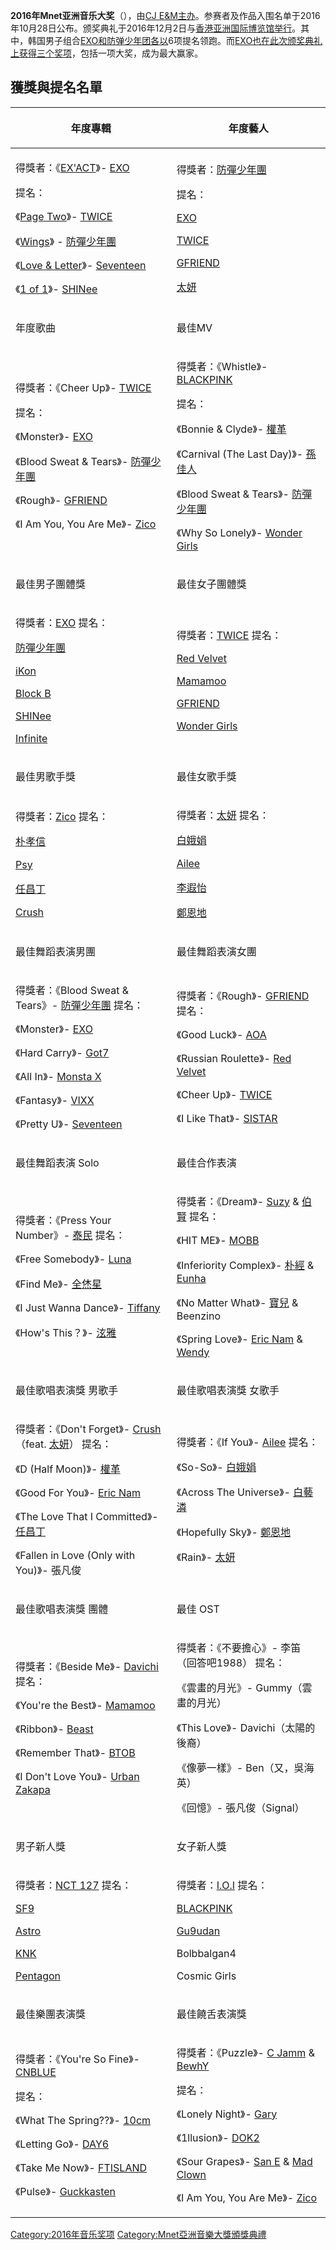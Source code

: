 **2016年Mnet亚洲音乐大奖**（），由[CJ
E\&M主办](../Page/CJ集团.md "wikilink")。参赛者及作品入围名单于2016年10月28日公布。颁奖典礼于2016年12月2日与[香港](../Page/香港.md "wikilink")[亚洲国际博览馆举行](https://zh.wikipedia.org/wiki/亚洲国际博览馆 "wikilink")。其中，韩国男子组合[EXO和](../Page/EXO.md "wikilink")[防弹少年团各以](https://zh.wikipedia.org/wiki/防弹少年团 "wikilink")6项提名领跑。而[EXO也在此次颁奖典礼上获得三个奖项](../Page/EXO.md "wikilink")，包括一项大奖，成为最大赢家。

## 獲獎與提名名單

<table>
<thead>
<tr class="header">
<th><p>年度專輯</p></th>
<th><p>年度藝人</p></th>
</tr>
</thead>
<tbody>
<tr class="odd">
<td><p>得獎者：《<a href="../Page/EX&#39;ACT.md" title="wikilink">EX'ACT</a>》- <a href="../Page/EXO.md" title="wikilink">EXO</a></p>
<p>提名：</p>
<p>《<a href="https://zh.wikipedia.org/wiki/Page_Two_(TWICE迷你專輯)" title="wikilink">Page Two</a>》- <a href="https://zh.wikipedia.org/wiki/TWICE" title="wikilink">TWICE</a></p>
<p>《<a href="https://zh.wikipedia.org/wiki/WINGS_(防彈少年團專輯)" title="wikilink">Wings</a>》 - <a href="../Page/防彈少年團.md" title="wikilink">防彈少年團</a></p>
<p>《<a href="../Page/Love_&amp;_Letter.md" title="wikilink">Love &amp; Letter</a>》- <a href="../Page/Seventeen_(組合).md" title="wikilink">Seventeen</a></p>
<p>《<a href="../Page/1_of_1.md" title="wikilink">1 of 1</a>》- <a href="../Page/SHINee.md" title="wikilink">SHINee</a></p></td>
<td><p>得獎者：<a href="../Page/防彈少年團.md" title="wikilink">防彈少年團</a></p>
<p>提名：</p>
<p><a href="../Page/EXO.md" title="wikilink">EXO</a></p>
<p><a href="https://zh.wikipedia.org/wiki/TWICE" title="wikilink">TWICE</a></p>
<p><a href="../Page/GFRIEND.md" title="wikilink">GFRIEND</a></p>
<p><a href="../Page/太妍.md" title="wikilink">太妍</a></p></td>
</tr>
<tr class="even">
<td><p>年度歌曲</p></td>
<td><p>最佳MV</p></td>
</tr>
<tr class="odd">
<td><p>得獎者：《Cheer Up》- <a href="https://zh.wikipedia.org/wiki/TWICE" title="wikilink">TWICE</a></p>
<p>提名：</p>
<p>《Monster》- <a href="../Page/EXO.md" title="wikilink">EXO</a></p>
<p>《Blood Sweat &amp; Tears》- <a href="../Page/防彈少年團.md" title="wikilink">防彈少年團</a></p>
<p>《Rough》- <a href="../Page/GFRIEND.md" title="wikilink">GFRIEND</a></p>
<p>《I Am You, You Are Me》- <a href="https://zh.wikipedia.org/wiki/Zico_(歌手)" title="wikilink">Zico</a></p></td>
<td><p>得獎者：《Whistle》- <a href="../Page/BLACKPINK.md" title="wikilink">BLACKPINK</a></p>
<p>提名：</p>
<p>《Bonnie &amp; Clyde》- <a href="https://zh.wikipedia.org/wiki/权革" title="wikilink">權革</a></p>
<p>《Carnival (The Last Day)》- <a href="../Page/孙佳人.md" title="wikilink">孫佳人</a></p>
<p>《Blood Sweat &amp; Tears》- <a href="../Page/防彈少年團.md" title="wikilink">防彈少年團</a></p>
<p>《Why So Lonely》- <a href="../Page/Wonder_Girls.md" title="wikilink">Wonder Girls</a></p></td>
</tr>
<tr class="even">
<td><p>最佳男子團體獎</p></td>
<td><p>最佳女子團體獎</p></td>
</tr>
<tr class="odd">
<td><p>得獎者：<a href="../Page/EXO.md" title="wikilink">EXO</a> 提名：</p>
<p><a href="../Page/防彈少年團.md" title="wikilink">防彈少年團</a></p>
<p><a href="../Page/IKON.md" title="wikilink">iKon</a></p>
<p><a href="../Page/Block_B.md" title="wikilink">Block B</a></p>
<p><a href="../Page/SHINee.md" title="wikilink">SHINee</a></p>
<p><a href="../Page/INFINITE.md" title="wikilink">Infinite</a></p></td>
<td><p>得獎者：<a href="https://zh.wikipedia.org/wiki/TWICE" title="wikilink">TWICE</a> 提名：</p>
<p><a href="../Page/Red_Velvet.md" title="wikilink">Red Velvet</a></p>
<p><a href="../Page/Mamamoo.md" title="wikilink">Mamamoo</a></p>
<p><a href="../Page/GFRIEND.md" title="wikilink">GFRIEND</a></p>
<p><a href="../Page/Wonder_Girls.md" title="wikilink">Wonder Girls</a></p></td>
</tr>
<tr class="even">
<td><p>最佳男歌手獎</p></td>
<td><p>最佳女歌手獎</p></td>
</tr>
<tr class="odd">
<td><p>得獎者：<a href="https://zh.wikipedia.org/wiki/Zico_(歌手)" title="wikilink">Zico</a> 提名：</p>
<p><a href="../Page/朴孝信.md" title="wikilink">朴孝信</a></p>
<p><a href="../Page/PSY.md" title="wikilink">Psy</a></p>
<p><a href="../Page/任昌丁.md" title="wikilink">任昌丁</a></p>
<p><a href="../Page/Crush_(歌手).md" title="wikilink">Crush</a></p></td>
<td><p>得獎者：<a href="../Page/太妍.md" title="wikilink">太妍</a> 提名：</p>
<p><a href="../Page/白娥娟.md" title="wikilink">白娥娟</a></p>
<p><a href="../Page/李艺真.md" title="wikilink">Ailee</a></p>
<p><a href="../Page/李遐怡.md" title="wikilink">李遐怡</a></p>
<p><a href="../Page/鄭恩地.md" title="wikilink">鄭恩地</a></p></td>
</tr>
<tr class="even">
<td><p>最佳舞蹈表演男團</p></td>
<td><p>最佳舞蹈表演女團</p></td>
</tr>
<tr class="odd">
<td><p>得獎者：《Blood Sweat &amp; Tears》- <a href="../Page/防彈少年團.md" title="wikilink">防彈少年團</a> 提名：</p>
<p>《Monster》- <a href="../Page/EXO.md" title="wikilink">EXO</a></p>
<p>《Hard Carry》- <a href="../Page/GOT7.md" title="wikilink">Got7</a></p>
<p>《All In》- <a href="https://zh.wikipedia.org/wiki/MONSTA_X" title="wikilink">Monsta X</a></p>
<p>《Fantasy》- <a href="../Page/VIXX.md" title="wikilink">VIXX</a></p>
<p>《Pretty U》- <a href="../Page/Seventeen_(組合).md" title="wikilink">Seventeen</a></p></td>
<td><p>得獎者：《Rough》- <a href="../Page/GFRIEND.md" title="wikilink">GFRIEND</a> 提名：</p>
<p>《Good Luck》- <a href="../Page/AOA.md" title="wikilink">AOA</a></p>
<p>《Russian Roulette》- <a href="../Page/Red_Velvet.md" title="wikilink">Red Velvet</a></p>
<p>《Cheer Up》- <a href="https://zh.wikipedia.org/wiki/TWICE" title="wikilink">TWICE</a></p>
<p>《I Like That》- <a href="../Page/SISTAR.md" title="wikilink">SISTAR</a></p></td>
</tr>
<tr class="even">
<td><p>最佳舞蹈表演 Solo</p></td>
<td><p>最佳合作表演</p></td>
</tr>
<tr class="odd">
<td><p>得獎者：《Press Your Number》- <a href="../Page/泰民.md" title="wikilink">泰民</a> 提名：</p>
<p>《Free Somebody》- <a href="../Page/朴善英.md" title="wikilink">Luna</a></p>
<p>《Find Me》- <a href="../Page/全烋星.md" title="wikilink">全烋星</a></p>
<p>《I Just Wanna Dance》- <a href="../Page/Tiffany_(少女時代).md" title="wikilink">Tiffany</a></p>
<p>《How's This？》- <a href="../Page/金泫雅.md" title="wikilink">泫雅</a></p></td>
<td><p>得獎者：《Dream》- <a href="../Page/秀智.md" title="wikilink">Suzy</a> &amp; <a href="../Page/伯賢.md" title="wikilink">伯賢</a> 提名：</p>
<p>《HIT ME》- <a href="../Page/MOBB.md" title="wikilink">MOBB</a></p>
<p>《Inferiority Complex》- <a href="../Page/朴經.md" title="wikilink">朴經</a> &amp; <a href="../Page/Eunha.md" title="wikilink">Eunha</a></p>
<p>《No Matter What》- <a href="../Page/寶兒.md" title="wikilink">寶兒</a> &amp; Beenzino</p>
<p>《Spring Love》- <a href="../Page/Eric_Nam.md" title="wikilink">Eric Nam</a> &amp; <a href="../Page/Wendy_(Red_Velvet).md" title="wikilink">Wendy</a></p></td>
</tr>
<tr class="even">
<td><p>最佳歌唱表演獎 男歌手</p></td>
<td><p>最佳歌唱表演獎 女歌手</p></td>
</tr>
<tr class="odd">
<td><p>得獎者：《Don't Forget》- <a href="../Page/Crush_(歌手).md" title="wikilink">Crush</a>（feat. <a href="../Page/太妍.md" title="wikilink">太妍</a>） 提名：</p>
<p>《D (Half Moon)》- <a href="https://zh.wikipedia.org/wiki/权革" title="wikilink">權革</a></p>
<p>《Good For You》- <a href="../Page/Eric_Nam.md" title="wikilink">Eric Nam</a></p>
<p>《The Love That I Committed》- <a href="../Page/任昌丁.md" title="wikilink">任昌丁</a></p>
<p>《Fallen in Love (Only with You)》- 張凡俊</p></td>
<td><p>得獎者：《If You》- <a href="../Page/李艺真.md" title="wikilink">Ailee</a> 提名：</p>
<p>《So-So》- <a href="../Page/白娥娟.md" title="wikilink">白娥娟</a></p>
<p>《Across The Universe》- <a href="../Page/白艺潾.md" title="wikilink">白藝潾</a></p>
<p>《Hopefully Sky》- <a href="../Page/鄭恩地.md" title="wikilink">鄭恩地</a></p>
<p>《Rain》- <a href="../Page/太妍.md" title="wikilink">太妍</a></p></td>
</tr>
<tr class="even">
<td><p>最佳歌唱表演獎 團體</p></td>
<td><p>最佳 OST</p></td>
</tr>
<tr class="odd">
<td><p>得獎者：《Beside Me》- <a href="../Page/Davichi.md" title="wikilink">Davichi</a> 提名：</p>
<p>《You're the Best》- <a href="../Page/Mamamoo.md" title="wikilink">Mamamoo</a></p>
<p>《Ribbon》- <a href="../Page/Highlight_(韓國組合).md" title="wikilink">Beast</a></p>
<p>《Remember That》- <a href="../Page/BTOB.md" title="wikilink">BTOB</a></p>
<p>《I Don't Love You》- <a href="../Page/城市札卡巴.md" title="wikilink">Urban Zakapa</a></p></td>
<td><p>得獎者：《不要擔心》- 李笛（回答吧1988） 提名：</p>
<p>《雲畫的月光》- Gummy（雲畫的月光）</p>
<p>《This Love》- Davichi（太陽的後裔）</p>
<p>《像夢一樣》- Ben（又，吳海英）</p>
<p>《回憶》- 張凡俊（Signal）</p></td>
</tr>
<tr class="even">
<td><p>男子新人獎</p></td>
<td><p>女子新人獎</p></td>
</tr>
<tr class="odd">
<td><p>得獎者：<a href="../Page/NCT.md" title="wikilink">NCT 127</a> 提名：</p>
<p><a href="https://zh.wikipedia.org/wiki/SF9" title="wikilink">SF9</a></p>
<p><a href="https://zh.wikipedia.org/wiki/ASTRO" title="wikilink">Astro</a></p>
<p><a href="https://zh.wikipedia.org/wiki/KNK" title="wikilink">KNK</a></p>
<p><a href="../Page/Pentagon_(男子組合).md" title="wikilink">Pentagon</a></p></td>
<td><p>得獎者：<a href="../Page/I.O.I.md" title="wikilink">I.O.I</a> 提名：</p>
<p><a href="../Page/BLACKPINK.md" title="wikilink">BLACKPINK</a></p>
<p><a href="https://zh.wikipedia.org/wiki/Gu9udan" title="wikilink">Gu9udan</a></p>
<p>Bolbbalgan4</p>
<p>Cosmic Girls</p></td>
</tr>
<tr class="even">
<td><p>最佳樂團表演獎</p></td>
<td><p>最佳饒舌表演獎</p></td>
</tr>
<tr class="odd">
<td><p>得獎者：《You're So Fine》- <a href="../Page/CNBLUE.md" title="wikilink">CNBLUE</a></p>
<p>提名：</p>
<p>《What The Spring??》- <a href="../Page/10cm.md" title="wikilink">10cm</a></p>
<p>《Letting Go》- <a href="../Page/DAY6.md" title="wikilink">DAY6</a></p>
<p>《Take Me Now》- <a href="../Page/FTIsland.md" title="wikilink">FTISLAND</a></p>
<p>《Pulse》- <a href="https://zh.wikipedia.org/wiki/Guckkasten" title="wikilink">Guckkasten</a></p></td>
<td><p>得獎者：《Puzzle》- <a href="../Page/C_Jamm.md" title="wikilink">C Jamm</a> &amp; <a href="../Page/BewhY.md" title="wikilink">BewhY</a></p>
<p>提名：</p>
<p>《Lonely Night》- <a href="../Page/Gary_(韓國歌手).md" title="wikilink">Gary</a></p>
<p>《1llusion》- <a href="../Page/Dok2.md" title="wikilink">DOK2</a></p>
<p>《Sour Grapes》- <a href="../Page/San_E.md" title="wikilink">San E</a> &amp; <a href="../Page/Mad_Clown.md" title="wikilink">Mad Clown</a></p>
<p>《I Am You, You Are Me》- <a href="https://zh.wikipedia.org/wiki/Zico_(歌手)" title="wikilink">Zico</a></p></td>
</tr>
</tbody>
</table>

[Category:2016年音乐奖项](https://zh.wikipedia.org/wiki/Category:2016年音乐奖项 "wikilink")
[Category:Mnet亞洲音樂大獎頒獎典禮](https://zh.wikipedia.org/wiki/Category:Mnet亞洲音樂大獎頒獎典禮 "wikilink")